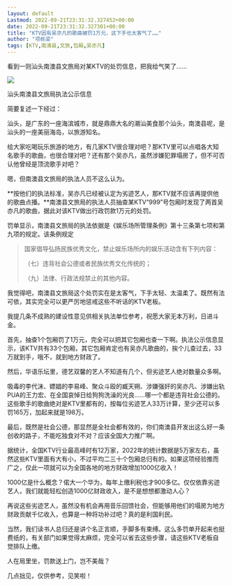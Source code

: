 ```yaml
---
layout: default
Lastmod: 2022-09-21T23:31:32.327452+00:00
date: 2022-09-21T23:31:32.327301+00:00
title: "KTV因有吴亦凡的歌曲被罚1万元，这下手也太客气了……"
author: "项栋梁"
tags: [KTV,南澳县,文旅,包厢,吴亦凡]
---
```


看到一则汕头南澳县文旅局对某KTV的处罚信息，把我给气笑了……  

![](https://images.weserv.nl/?url=https%3A//mmbiz.qpic.cn/mmbiz_jpg/qEicyZDQUnDFP9LseCwMFgAloYAX6Jh8icbrczYgDYq6LCrhyiarRk7XmdibgEzhywXRgibMc9aSibkzZNqLd5rxJCjw/640%3Fwx_fmt%3Djpeg)

汕头南澳县文旅局执法公示信息

  

简要复述一下经过：  

汕头，是广东的一座海滨城市，就是鼎鼎大名的潮汕美食那个汕头，南澳县呢，是汕头的一座美丽海岛，以旅游知名。

给大家吃喝玩乐旅游的地方，有几家KTV很合理对吧？那KTV里可以点唱各大知名歌手的歌曲，也很合理对吧？还有那个吴亦凡，虽然涉嫌犯罪塌房了，但不可否认他曾经是顶流歌手对吧？

嗯，但南澳县文旅局的执法人员不这么认为。

**按他们的执法标准，吴亦凡已经被认定为劣迹艺人，那KTV就不应该再提供他的歌曲点播。**南澳县文旅局的执法人员抽查某KTV“999”号包厢时发现了两首吴亦凡的歌曲，据此对该KTV做出行政罚款1万元的处罚。

罚单显示，南澳县文旅局的执法依据是《娱乐场所管理条例》第十三条第七项和第九项的规定。该条例规定

> 国家倡导弘扬民族优秀文化，禁止娱乐场所内的娱乐活动含有下列内容：
> 
>   
> 
> （七）违背社会公德或者民族优秀文化传统的；
> 
> （九）法律、行政法规禁止的其他内容。

我觉得吧，南澳县文旅局这个处罚实在是太客气，下手太轻、太温柔了。既然有法可依，其实完全可以更严厉地惩戒这些不听话的KTV老板。

我提几条不成熟的建设性意见供相关执法单位参考，祝愿大家无本万利，日进斗金。  

首先，抽查1个包厢罚了1万元，完全可以把其它包厢也查一下啊。执法公示信息显示，该KTV共有33个包厢，其它包厢肯定也有吴亦凡歌曲的，挨个儿查过去，33万就到手，哦不，就到地方财政了。  

然后，华语乐坛里，德艺双馨的艺人不知道有几个，但劣迹艺人绝对数量众多啊。

吸毒的李代沫、嫖娼的李易峰、聚众斗殴的臧天朔、涉嫌强奸的吴亦凡、涉嫌出轨PUA的王力宏、在全国哀悼日给狗狗洗澡的光良……哪一个都是违背社会公德的。这些歌手的歌曲绝对是KTV里都有的，按每位劣迹艺人33万计算，至少还可以多罚165万，加起来就是198万。

最后，既然是社会公德，那显然是全社会都有效的，你们南澳县开发出这么好一条创收的路子，不能吃独食对不对？应该全国大力推广啊。

据统计，全国KTV行业最高峰时有12万家，2022年的统计数据是5万家左右，虽然这些KTV里面有大有小，不过平均二三十个包厢总归有的。如果这项经验推而广之，仅此一项就可以为全国各地的地方财政增加1000亿收入！

1000亿是什么概念？偌大一个华为，每年上缴利税也才900多亿。仅仅依靠劣迹艺人，我们就能轻松创造1000亿财政收入，是不是想想都激动人心？

再说这些劣迹艺人，虽然没有机会再用音乐回馈社会，但能够用他们的塌房为地方财政贡献千亿收入，也算是一种将功补过吧？真的是利国利民。  

当然，我们读书人总归还是讲个名正言顺，手脚多有束缚。这么多罚单开起来也挺费纸的，有关部门如果觉得太麻烦，完全可以省去这些步骤，请这些KTV老板自觉排队上缴。

人在局里坐，罚款送上门，岂不美哉？  

几点拙见，仅供参考，见笑啦！  

  

‍

‍

